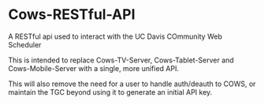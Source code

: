 Cows-RESTful-API
================

A RESTful api used to interact with the UC Davis COmmunity Web Scheduler

This is intended to replace Cows-TV-Server, Cows-Tablet-Server and Cows-Mobile-Server with a single, more unified API.

This will also remove the need for a user to handle auth/deauth to COWS, or maintain the TGC beyond using it
to generate an initial API key. 
